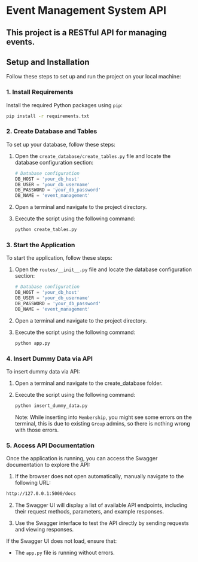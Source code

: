 # **Event Management System API**

  This project is a RESTful API for managing events. 
---

## **Setup and Installation**

Follow these steps to set up and run the project on your local machine:

### **1. Install Requirements**
Install the required Python packages using `pip`:
```bash
pip install -r requirements.txt
```

### **2. Create Database and Tables**
To set up your database, follow these steps:

1. Open the `create_database/create_tables.py` file and locate the database configuration section:
   ```python
   # Database configuration
   DB_HOST = 'your_db_host'
   DB_USER = 'your_db_username'
   DB_PASSWORD = 'your_db_password'  
   DB_NAME = 'event_management'
   ```

2. Open a terminal and navigate to the project directory.

3. Execute the script using the following command:
   ```bash
   python create_tables.py
   ```

### **3. Start the Application**
To start the application, follow these steps:

1. Open the `routes/__init__.py` file and locate the database configuration section:
   ```python
   # Database configuration
   DB_HOST = 'your_db_host'
   DB_USER = 'your_db_username'
   DB_PASSWORD = 'your_db_password'  
   DB_NAME = 'event_management'
   ```
2. Open a terminal and navigate to the project directory.

3. Execute the script using the following command:
   ```bash
   python app.py
   ```
### **4. Insert Dummy Data via API**
To insert dummy data via API:

1. Open a terminal and navigate to the create_database folder.

2. Execute the script using the following command:
   ```bash
   python insert_dummy_data.py
   ```
   
   Note: While inserting into `Membership`, you might see some errors on the terminal, this is due to existing `Group` admins, so there is nothing wrong with those errors.
   
### 5. Access API Documentation
Once the application is running, you can access the Swagger documentation to explore the API:

1. If the browser does not open automatically, manually navigate to the following URL:
```bash
http://127.0.0.1:5000/docs
```

2. The Swagger UI will display a list of available API endpoints, including their request methods, parameters, and example responses.

3. Use the Swagger interface to test the API directly by sending requests and viewing responses.

If the Swagger UI does not load, ensure that:
- The `app.py` file is running without errors.

